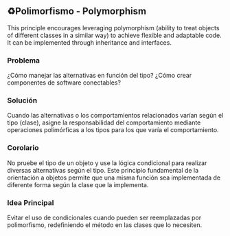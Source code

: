 ## ♻️Polimorfismo - Polymorphism

This principle encourages leveraging polymorphism (ability to treat objects of different classes in a similar way) to achieve flexible and adaptable code. It can be implemented through inheritance and interfaces.

### Problema
¿Cómo manejar las alternativas en función del tipo? ¿Cómo crear componentes de software conectables?

### Solución
Cuando las alternativas o los comportamientos relacionados varían según el tipo (clase), asigne la responsabilidad del comportamiento mediante operaciones polimórficas a los tipos para los que varía el comportamiento.

### Corolario
No pruebe el tipo de un objeto y use la lógica condicional para realizar diversas alternativas según el tipo. Este principio fundamental de la orientación a objetos permite que una misma función sea implementada de diferente forma según la clase que la implementa.

### Idea Principal
Evitar el uso de condicionales cuando pueden ser reemplazadas por polimorfismo, redefiniendo el método en las clases que lo necesiten.